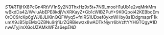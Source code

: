 $START$ljHX8PcGn4RtVV1nSy2N3ThxHz9x5t+7N6LmooH1uUb1e2vqMrkMmwBkdDa42/WvluAbEPE8kdjVvXRKayZ+Gb1cWIBZPuY+9K0Qpoi42KEBboEm0rOC9/cKp6gWJ8JLlKlnQQFWyq5+fniRS1UDxef8yknWHby8s1DdgmaprF1kumX9JB5lpEMxQZBNu9rjfiLrZQRBiewzx8wADTkNjyrr6bVzftYYHGTQgyA1DnwATyjimXGoUZAMkWFZs6ep$END$